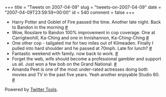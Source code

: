+++
title = "Tweets on 2007-04-09"
slug = "tweets-on-2007-04-09"
date = "2007-04-09T23:59:59+00:00"
id = 540
comment = false
+++

*   Harry Potter and Goblet of Fire passed the time. Another late night. Back to Bandon in the morning [#](http://twitter.com/conoro/statuses/22363731)
*   Wow, Rosslare to Bandon 100% improvement in cop coverage. One at Carrigtwohill, Ka-Ching and one in Innishannon, Ka-Ching-Ching [#](http://twitter.com/conoro/statuses/22756761)
*   One other cop - tailgated me for two miles out of Kilmeaden. Finally I pulled into hard shoulder and he passed at 70mph. Late for lunch? [#](http://twitter.com/conoro/statuses/22757721)
*   Fantastic weekend with family. now back to work. [#](http://twitter.com/conoro/statuses/22758631)
*   Forget the web, wife should become a professional gambler and support us all. Just won a few bob on the Grand National. [#](http://twitter.com/conoro/statuses/22864681)
*   Amanda Peet is one of the most under-rated actresses doing both movies and TV in the past five years. Yeah another enjoyable Studio 60\. [#](http://twitter.com/conoro/statuses/23151701)

Powered by [Twitter Tools](http://alexking.org/projects/wordpress).

